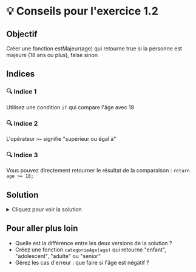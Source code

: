 # 💡 Conseils pour l'exercice 1.2

## Objectif
Créer une fonction estMajeur(age) qui retourne true si la personne est majeure (18 ans ou plus), false sinon

## Indices

### 🔍 Indice 1
Utilisez une condition `if` qui compare l'âge avec 18

### 🔍 Indice 2
L'opérateur `>=` signifie "supérieur ou égal à"

### 🔍 Indice 3
Vous pouvez directement retourner le résultat de la comparaison : `return age >= 18;`

## Solution
<details>
<summary>Cliquez pour voir la solution</summary>

```javascript
function estMajeur(age) {
    return age >= 18;
}

// Ou version plus explicite :
function estMajeur(age) {
    if (age >= 18) {
        return true;
    } else {
        return false;
    }
}
```

</details>

## Pour aller plus loin
- Quelle est la différence entre les deux versions de la solution ?
- Créez une fonction `categorieAge(age)` qui retourne "enfant", "adolescent", "adulte" ou "senior"
- Gérez les cas d'erreur : que faire si l'âge est négatif ?
